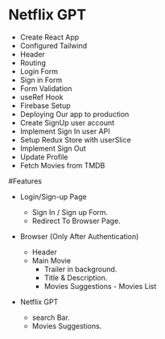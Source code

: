 # Netflix GPT

- Create React App
- Configured Tailwind
- Header
- Routing
- Login Form
- Sign in Form
- Form Validation
- useRef Hook
- Firebase Setup
- Deploying Our app to production
- Create SignUp user account
- Implement Sign In user API
- Setup Redux Store with userSlice
- Implement Sign Out
- Update Profile 
- Fetch Movies from TMDB

#Features

- Login/Sign-up Page

  - Sign In / Sign up Form.
  - Redirect To Browser Page.

- Browser (Only After Authentication)
  - Header
  - Main Movie
    - Trailer in background.
    - Title & Description.
    - Movies Suggestions - Movies List
- Netflix GPT
  - search Bar.
  - Movies Suggestions.
